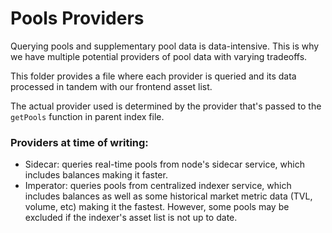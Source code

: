 # Pools Providers

Querying pools and supplementary pool data is data-intensive. This is why we have multiple potential providers of pool data with varying tradeoffs.

This folder provides a file where each provider is queried and its data processed in tandem with our frontend asset list.

The actual provider used is determined by the provider that's passed to the `getPools` function in parent index file.

### Providers at time of writing:

- Sidecar: queries real-time pools from node's sidecar service, which includes balances making it faster.
- Imperator: queries pools from centralized indexer service, which includes balances as well as some historical market metric data (TVL, volume, etc) making it the fastest. However, some pools may be excluded if the indexer's asset list is not up to date.
